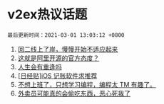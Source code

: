 # v2ex热议话题

`最后更新时间：2021-03-01 13:03:12 +0800`

1. [回二线上了岸，慢慢开始不适应起来](https://www.v2ex.com/t/757001)
1. [这就是阿里开源的官方态度？](https://www.v2ex.com/t/757013)
1. [人生会有重逢吗](https://www.v2ex.com/t/757138)
1. [[日经贴]iOS 记账软件求推荐](https://www.v2ex.com/t/756969)
1. [不想上班了，只想学习编程，编程太 TM 有趣了。](https://www.v2ex.com/t/757097)
1. [外卖员可能真的会偷吃东西，恶心死我了](https://www.v2ex.com/t/756996)

